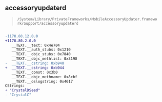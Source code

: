 ## accessoryupdaterd

> `/System/Library/PrivateFrameworks/MobileAccessoryUpdater.framework/Support/accessoryupdaterd`

```diff

-1170.60.12.0.0
+1170.80.2.0.0
   __TEXT.__text: 0x4e704
   __TEXT.__auth_stubs: 0x1210
   __TEXT.__objc_stubs: 0x7840
   __TEXT.__objc_methlist: 0x3198
-  __TEXT.__cstring: 0xb940
+  __TEXT.__cstring: 0xb944
   __TEXT.__const: 0x3b0
   __TEXT.__objc_methname: 0x8cbf
   __TEXT.__oslogstring: 0x4617
CStrings:
+ "CrystalDSeed"
- "CrystalC"

```
